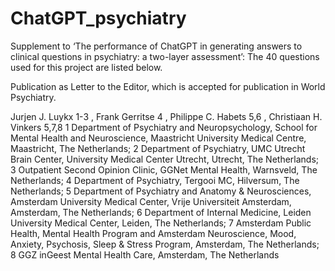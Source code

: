 # ChatGPT_psychiatry
Supplement to ‘The performance of ChatGPT in generating answers to clinical questions in psychiatry: a two-layer assessment’: The 40 questions used for this project are listed below.

Publication as Letter to the Editor, which is accepted for publication in World Psychiatry.

Jurjen J. Luykx 1-3 , Frank Gerritse 4 , Philippe C. Habets 5,6 , Christiaan H. Vinkers 5,7,8
1 Department of Psychiatry and Neuropsychology, School for Mental Health and Neuroscience,
Maastricht University Medical Centre, Maastricht, The Netherlands; 2 Department of Psychiatry, UMC
Utrecht Brain Center, University Medical Center Utrecht, Utrecht, The Netherlands; 3 Outpatient
Second Opinion Clinic, GGNet Mental Health, Warnsveld, The Netherlands; 4 Department of Psychiatry,
Tergooi MC, Hilversum, The Netherlands; 5 Department of Psychiatry and Anatomy &amp; Neurosciences,
Amsterdam University Medical Center, Vrije Universiteit Amsterdam, Amsterdam, The Netherlands;
6 Department of Internal Medicine, Leiden University Medical Center, Leiden, The Netherlands;
7 Amsterdam Public Health, Mental Health Program and Amsterdam Neuroscience, Mood, Anxiety,
Psychosis, Sleep &amp; Stress Program, Amsterdam, The Netherlands; 8 GGZ inGeest Mental Health Care,
Amsterdam, The Netherlands
